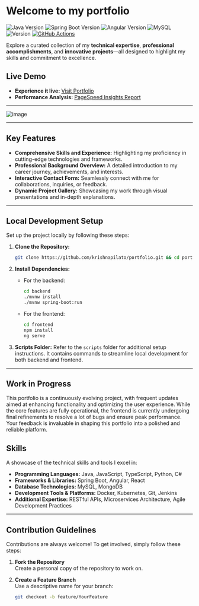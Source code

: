 # Welcome to my portfolio

![Java Version](https://badgen.net/badge/Java/23/blue?icon=java)
![Spring Boot Version](https://img.shields.io/badge/Spring%20Boot-3.4.3-brightgreen?style=flat&logo=spring-boot)
![Angular Version](https://img.shields.io/badge/Angular-19.1.7-red?style=flat&logo=angular)
![MySQL](https://img.shields.io/badge/MySQL-9.2.0-blue?style=flat&logo=mysql)
![Version](https://img.shields.io/badge/Version-0.8.5-blue?style=flat)
[![GitHub Actions](https://github.com/krishnapilato/portfolio/actions/workflows/github-actions.yml/badge.svg)](https://github.com/krishnapilato/portfolio/actions)

Explore a curated collection of my **technical expertise**, **professional accomplishments**, and **innovative projects**—all designed to highlight my skills and commitment to excellence.

## Live Demo
- **Experience it live:** [Visit Portfolio](https://krishnapilato.github.io/portfolio)
- **Performance Analysis:** [PageSpeed Insights Report](https://pagespeed.web.dev/analysis/https-krishnapilato-github-io-kodek/6wj1y1uzcg?form_factor=desktop)

---

![image](https://github.com/user-attachments/assets/9ff03144-1170-4348-8ece-a254589a76c5)

---

## Key Features

- **Comprehensive Skills and Experience:** Highlighting my proficiency in cutting-edge technologies and frameworks.  
- **Professional Background Overview:** A detailed introduction to my career journey, achievements, and interests.  
- **Interactive Contact Form:** Seamlessly connect with me for collaborations, inquiries, or feedback.  
- **Dynamic Project Gallery:** Showcasing my work through visual presentations and in-depth explanations.  

---

## Local Development Setup

Set up the project locally by following these steps:

1. **Clone the Repository:**
   ```bash
   git clone https://github.com/krishnapilato/portfolio.git && cd portfolio && git checkout dev
   ```

2. **Install Dependencies:**
   - For the backend:
     ```bash
     cd backend
     ./mvnw install
     ./mvnw spring-boot:run
     ```
   - For the frontend:
     ```bash
     cd frontend
     npm install
     ng serve
     ```

3. **Scripts Folder:**
   Refer to the `scripts` folder for additional setup instructions. It contains commands to streamline local development for both backend and frontend.

---

## Work in Progress

This portfolio is a continuously evolving project, with frequent updates aimed at enhancing functionality and optimizing the user experience. While the core features are fully operational, the frontend is currently undergoing final refinements to resolve a lot of bugs and ensure peak performance. Your feedback is invaluable in shaping this portfolio into a polished and reliable platform.


## Skills

A showcase of the technical skills and tools I excel in:

- **Programming Languages:** Java, JavaScript, TypeScript, Python, C#  
- **Frameworks & Libraries:** Spring Boot, Angular, React  
- **Database Technologies:** MySQL, MongoDB  
- **Development Tools & Platforms:** Docker, Kubernetes, Git, Jenkins  
- **Additional Expertise:** RESTful APIs, Microservices Architecture, Agile Development Practices
  
---

## Contribution Guidelines

Contributions are always welcome! To get involved, simply follow these steps:

1. **Fork the Repository**  
   Create a personal copy of the repository to work on.  

2. **Create a Feature Branch**  
   Use a descriptive name for your branch:  
   ```bash
   git checkout -b feature/YourFeature
